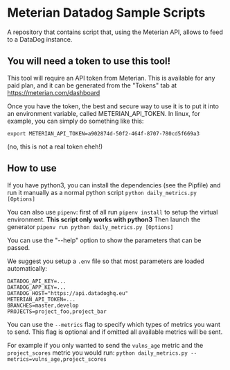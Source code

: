 # Meterian Datadog Sample Scripts

A repository that contains script that, using the Meterian API, allows to feed to a DataDog instance.

## You will need a token to use this tool!

This tool will require an API token from Meterian. This is available for any paid plan, and it can be generated from the "Tokens" tab at https://meterian.com/dashboard

Once you have the token, the best and secure way to use it is to put it into an environment variable, called METERIAN_API_TOKEN. In linux, for example, you can simply do something like this:

    export METERIAN_API_TOKEN=a902874d-50f2-464f-8707-780cd5f669a3
(no, this is not a real token eheh!)


## How to use

If you have python3, you can install the dependencies (see the Pipfile) and
run it manually as a normal python script
`python daily_metrics.py [Options]`

You can also use `pipenv`: first of all run `pipenv install` to setup the virtual environment.
**This script only works with python3**
Then launch the generator `pipenv run python daily_metrics.py [Options]`

You can use the "--help" option to show the parameters that can be passed.

We suggest you setup a `.env` file so that most parameters are loaded automatically:
```
DATADOG_API_KEY=...
DATADOG_APP_KEY=...
DATADOG_HOST="https://api.datadoghq.eu"
METERIAN_API_TOKEN=...
BRANCHES=master,develop
PROJECTS=project_foo,project_bar
```
You can use the `--metrics` flag to specify which types of metrics you want to send. This flag is optional and if omitted all available metrics will be sent.

For example if you only wanted to send the `vulns_age` metric and the `project_scores` metric you would run: `python daily_metrics.py --metrics=vulns_age,project_scores`

